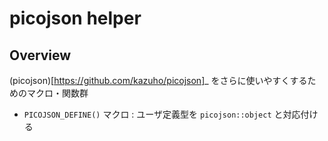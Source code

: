 picojson helper
============

Overview
------------

(picojson)[https://github.com/kazuho/picojson]_ をさらに使いやすくするためのマクロ・関数群

* ``PICOJSON_DEFINE()`` マクロ : ユーザ定義型を ``picojson::object`` と対応付ける
